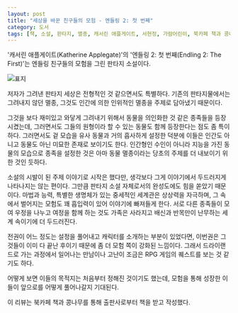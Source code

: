```yaml
---
layout: post
title: "세상을 바꾼 친구들의 모험 - 엔들링 2: 첫 번째"
category: 도서
tags: [책, 소설, 판타지, 멸종, 캐서린 애플게이트, 서현정, 가람어린이, 북카페 책과 콩나무, 서평]
---
```


'캐서린 애플게이트(Katherine Applegate)'의
'엔들링 2: 첫 번째(Endling 2: The First)'는
엔들링 친구들의 모험을 그린 판타지 소설이다.

![표지](https://images2.imgbox.com/c9/e9/bMMCwvNa_o.jpg)

저자가 그려낸 판타지 세상은 전형적인 것 같으면서도 특별하다.
기존의 판타지물에서는 그려내지 않던 멸종, 그것도 인간에 의한 인위적인 멸종을 주제로 담아냈기 때문이다.

그것을 보다 재미있고 와닿게 그려내기 위해서 동물을 의인화한 것 같은 종족들을 등장시켰는데,
그러면서도 그들의 원형이라 할 수 있는 동물도 함께 등장한다는 점도 좀 특이하다.
그러면서도 겉 모습을 유사 동물과 거의 흡사하게 설정한 덕분에
이들은 인간도 아니고 동물도 아닌 미묘한 존재로 보이기도 한다.
인간형인 수인이 아니라 지능을 가진 동물의 모습으로 종족을 설정한 것은
아마 동물 멸종이라는 당초의 주제를 더 내보이기 위한 것인 듯하다.

소설의 시발이 된 주제 이야기로 시작은 했다만,
생각보다 그게 이야기에서 두드러지게 나타나지는 않는 편이다.
그만큼 판타지 소설 자체로서의 완성도에도 힘을 쏟았기 때문이다.
마법과 능력, 특별한 생명체가 있는 중세적인 세계관은 상상력을 자극하며,
그 속에서 벌어지는 모험도 꽤 흡입력이 있어 이야기에 빠져들게 한다.
서로 다른 종족들이 모여 우정을 나누고 여정을 함께 하는 것도
가족은 사라지고 배신과 반목만이 난무하는 세계 속이기에 더 두드러진다.

전권이 어느 정도는 설정을 풀어내고 캐릭터를 소개하는 부분이 있었다면,
이번권은 그것들이 이미 다 끝난 후이기 때문에 좀 더 모험 쪽이 강화된 느낌이다.
그래서 드라이랜드로 가는 과정에서 일어나는 만남이나 고난이
조금은 RPG 게임의 퀘스트를 보는 것 같기도 하다.

어떻게 보면 이들의 목적지는 처음부터 정해진 것이기도 했는데,
모험을 통해 성장한 이들이 앞으로를 어떻게 풀어나갈지 기대된다.



<div class="im im-info">
이 리뷰는 북카페 책과 콩나무를 통해 출판사로부터 책을 받고 작성했다.
</div>
